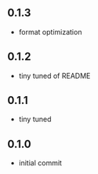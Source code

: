 ## 0.1.3
- format optimization 

## 0.1.2
- tiny tuned of README

## 0.1.1
- tiny tuned

## 0.1.0
- initial commit 
